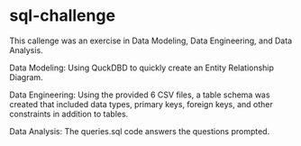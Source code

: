 # sql-challenge

This callenge was an exercise in Data Modeling, Data Engineering, and Data Analysis. 

Data Modeling: Using QuckDBD to quickly create an Entity Relationship Diagram.

Data Engineering: Using the provided 6 CSV files, a table schema was created that included data types, primary keys, foreign keys, and other constraints in addition to tables.

Data Analysis: The queries.sql code answers the questions prompted. 

